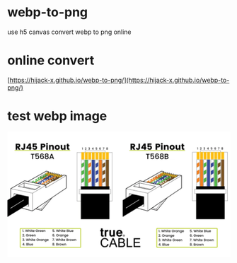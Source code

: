 # webp-to-png
use h5 canvas convert webp to png online
# online convert
[https://hijack-x.github.io/webp-to-png/](https://hijack-x.github.io/webp-to-png/)
# test webp image
![test webp image](test.webp)
